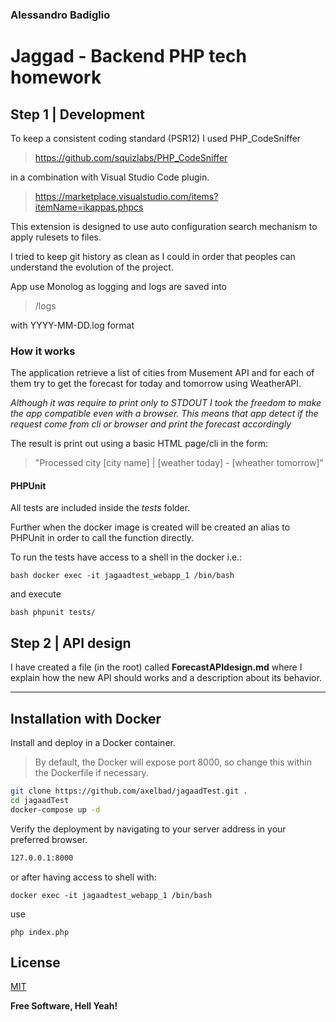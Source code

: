 ### Alessandro Badiglio

# Jaggad - Backend PHP tech homework
## Step 1 | Development

To keep a consistent coding standard (PSR12) I used PHP_CodeSniffer

> https://github.com/squizlabs/PHP_CodeSniffer

in a combination with Visual Studio Code plugin.

> https://marketplace.visualstudio.com/items?itemName=ikappas.phpcs

This extension is designed to use auto configuration search mechanism to apply rulesets to files. 

I tried to keep git history as clean as I could in order that peoples can understand the evolution of the project.

App use Monolog as logging and logs are saved into

> /logs

with YYYY-MM-DD.log format

### How it works

The application retrieve a list of cities from Musement API 
and for each of them try to get the forecast for today and tomorrow
using WeatherAPI. 

*Although it was require to print only to STDOUT I took the freedom to make the app compatible even with a browser.
This means that app detect if the request come from cli or browser and print the forecast accordingly*

The result is print out using a basic HTML page/cli in the form:
> "Processed city [city name] | [weather today] - [wheather tomorrow]"

#### PHPUnit

All tests are included inside the *tests* folder.

Further when the docker image is created will be created an alias to PHPUnit in order to call the function directly.

To run the tests have access to a shell in the docker i.e.:

```bash docker exec -it jagaadtest_webapp_1 /bin/bash ```

and execute 

```bash phpunit tests/ ```


## Step 2 | API design 

I have created a file (in the root) called **ForecastAPIdesign.md** where I explain how the new API should works
and a description about its behavior.

---

## Installation with Docker

Install and deploy in a Docker container.

>By default, the Docker will expose port 8000, so change this within the
Dockerfile if necessary.  

```bash
git clone https://github.com/axelbad/jagaadTest.git .
cd jagaadTest
docker-compose up -d
```

Verify the deployment by navigating to your server address in
your preferred browser.

```sh
127.0.0.1:8000
```
or after having access to shell with:

``` docker exec -it jagaadtest_webapp_1 /bin/bash ```

use

``` php index.php ```


## License
[MIT](https://choosealicense.com/licenses/mit/)

**Free Software, Hell Yeah!**
